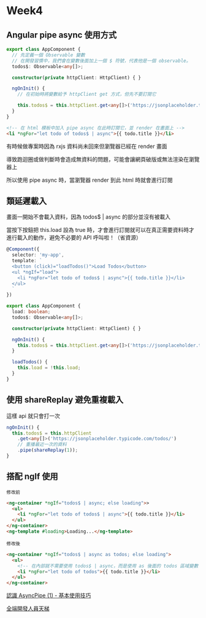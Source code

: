# Week4

## Angular pipe async 使用方式

```ts
export class AppComponent {
  // 先定義一個 Observable 變數
  // 在開發習慣中，我們會在變數後面加上一個 $ 符號，代表他是一個 observable。
  todos$: Observable<any[]>;

  constructor(private httpClient: HttpClient) { }

  ngOnInit() {
    // 在初始時將變數給予 httpClient get 方式，但先不要訂閱它

    this.todos$ = this.httpClient.get<any[]>('https://jsonplaceholder.typicode.com/todos/');
  }
}
```

```html
<!-- 在 html 模板中加入 pipe async 在此時訂閱它，並 render 在畫面上 -->
<li *ngFor="let todo of todos$ | async">{{ todo.title }}</li>
```

有時候做專案時因為 rxjs 資料尚未回來但瀏覽器已經在 render 畫面

導致跑迴圈或做判斷時會造成無資料的問題，可能會讓網頁破版或無法渲染在瀏覽器上

所以使用 pipe async 時，當瀏覽器 render 到此 html 時就會進行訂閱

## 類延遲載入

畫面一開始不會載入資料，因為 todos$ | async 的部分並沒有被載入

當按下按鈕把 this.load 設為 true 時，才會進行訂閱就可以在真正需要資料時才進行載入的動作，避免不必要的 API 呼叫啦！（省資源）

```ts
@Component({
  selector: 'my-app',
  template: `
  <button (click)="loadTodos()">Load Todos</button>
  <ul *ngIf="load">
    <li *ngFor="let todo of todos$ | async">{{ todo.title }}</li>
  </ul>
  `
})

export class AppComponent {
  load: boolean;
  todos$: Observable<any[]>;

  constructor(private httpClient: HttpClient) { }

  ngOnInit() {
    this.todos$ = this.httpClient.get<any[]>('https://jsonplaceholder.typicode.com/todos/');
  }

  loadTodos() {
    this.load = !this.load;
  }
}
```

## 使用 shareReplay 避免重複載入

這樣 api 就只會打一次

```ts
ngOnInit() {
  this.todos$ = this.httpClient
    .get<any[]>('https://jsonplaceholder.typicode.com/todos/')
    // 重播最近一次的資料
    .pipe(shareReplay(1));
}
```

## 搭配 ngIf 使用

`修改前`

```html
<ng-container *ngIf="todos$ | async; else loading">>
  <ul>
    <li *ngFor="let todo of todos$ | async">{{ todo.title }}</li>
  </ul>
</ng-container>
<ng-template #loading>Loading...</ng-template>
```

`修改後`

```html
<ng-container *ngIf="todos$ | async as todos; else loading">
  <ul>
    <!-- 在內部就不需要使用 todos$ | async，而是使用 as 後面的 todos 區域變數 -->
    <li *ngFor="let todo of todos">{{ todo.title }}</li>
  </ul>
</ng-container>
```

[認識 AsyncPipe (1) - 基本使用技巧]

[全端開發人員天梯]

[認識 AsyncPipe (1) - 基本使用技巧]: https://fullstackladder.dev/blog/2018/11/11/mastering-angular-27-async-pipe/

[全端開發人員天梯]: https://fullstackladder.dev/blog/
